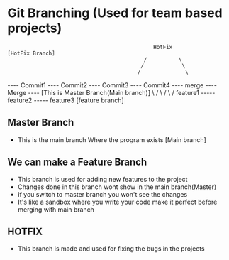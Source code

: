# Git Branching (Used for team based projects)

                                                  HotFix                           [HotFix Branch] 
                                               /          \  
                                              /            \
                                             /              \
---- Commit1 ---- Commit2 ---- Commit3 ---- Commit4 ---- merge ---- Merge ----    [This is Master Branch(Main branch)]
                                \                                      /
                                 \                                    /
                                  \                                  /
                                 feature1 ----- feature2 ----- feature3                [feature branch]


## Master Branch 
*  This is the main branch Where the program exists [Main branch]

## We can make a Feature Branch
*  This branch is used for adding new features to the project
*  Changes done in this branch wont show in the main branch(Master)
*  if you switch to master branch you won't see the changes
*  It's like a sandbox where you write your code make it perfect before merging with main branch

## HOTFIX
*  This branch is made and used for fixing the bugs in the projects


